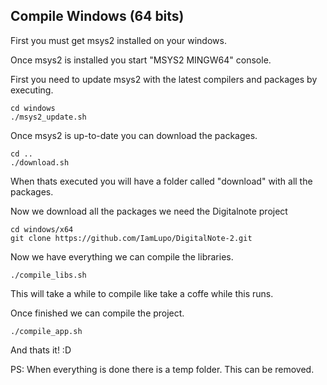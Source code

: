 ## Compile Windows (64 bits)

First you must get msys2 installed on your windows.

Once msys2 is installed you start "MSYS2 MINGW64" console.

First you need to update msys2 with the latest compilers and packages by executing.

	cd windows
	./msys2_update.sh

Once msys2 is up-to-date you can download the packages.

	cd ..
	./download.sh

When thats executed you will have a folder called "download" with all the packages.

Now we download all the packages we need the Digitalnote project

	cd windows/x64
	git clone https://github.com/IamLupo/DigitalNote-2.git

Now we have everything we can compile the libraries.

	./compile_libs.sh

This will take a while to compile like take a coffe while this runs.

Once finished we can compile the project.

	./compile_app.sh

And thats it! :D

PS: When everything is done there is a temp folder. This can be removed.